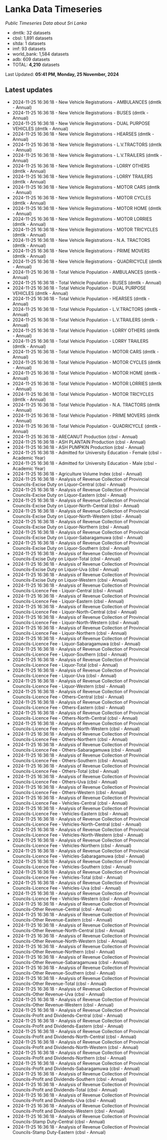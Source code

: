 # Lanka Data Timeseries
*Public Timeseries Data about Sri Lanka*

* dmtlk: 32 datasets
* cbsl: 1,891 datasets
* sltda: 1 datasets
* imf: 93 datasets
* world_bank: 1,584 datasets
* adb: 609 datasets
* TOTAL: **4,210** datasets

Last Updated: **05:41 PM, Monday, 25 November, 2024**

## Latest updates

* 2024-11-25 16:36:18 - New Vehicle Registrations - AMBULANCES (dmtlk - Annual)
* 2024-11-25 16:36:18 - New Vehicle Registrations - BUSES (dmtlk - Annual)
* 2024-11-25 16:36:18 - New Vehicle Registrations - DUAL PURPOSE VEHICLES (dmtlk - Annual)
* 2024-11-25 16:36:18 - New Vehicle Registrations - HEARSES (dmtlk - Annual)
* 2024-11-25 16:36:18 - New Vehicle Registrations - L.V.TRACTORS (dmtlk - Annual)
* 2024-11-25 16:36:18 - New Vehicle Registrations - L.V.TRAILERS (dmtlk - Annual)
* 2024-11-25 16:36:18 - New Vehicle Registrations - LORRY OTHERS (dmtlk - Annual)
* 2024-11-25 16:36:18 - New Vehicle Registrations - LORRY TRAILERS (dmtlk - Annual)
* 2024-11-25 16:36:18 - New Vehicle Registrations - MOTOR CARS (dmtlk - Annual)
* 2024-11-25 16:36:18 - New Vehicle Registrations - MOTOR CYCLES (dmtlk - Annual)
* 2024-11-25 16:36:18 - New Vehicle Registrations - MOTOR HOME (dmtlk - Annual)
* 2024-11-25 16:36:18 - New Vehicle Registrations - MOTOR LORRIES (dmtlk - Annual)
* 2024-11-25 16:36:18 - New Vehicle Registrations - MOTOR TRICYCLES (dmtlk - Annual)
* 2024-11-25 16:36:18 - New Vehicle Registrations - N.A. TRACTORS (dmtlk - Annual)
* 2024-11-25 16:36:18 - New Vehicle Registrations - PRIME MOVERS (dmtlk - Annual)
* 2024-11-25 16:36:18 - New Vehicle Registrations - QUADRICYCLE (dmtlk - Annual)
* 2024-11-25 16:36:18 - Total Vehicle Population - AMBULANCES (dmtlk - Annual)
* 2024-11-25 16:36:18 - Total Vehicle Population - BUSES (dmtlk - Annual)
* 2024-11-25 16:36:18 - Total Vehicle Population - DUAL PURPOSE VEHICLES (dmtlk - Annual)
* 2024-11-25 16:36:18 - Total Vehicle Population - HEARSES (dmtlk - Annual)
* 2024-11-25 16:36:18 - Total Vehicle Population - L.V.TRACTORS (dmtlk - Annual)
* 2024-11-25 16:36:18 - Total Vehicle Population - L.V.TRAILERS (dmtlk - Annual)
* 2024-11-25 16:36:18 - Total Vehicle Population - LORRY OTHERS (dmtlk - Annual)
* 2024-11-25 16:36:18 - Total Vehicle Population - LORRY TRAILERS (dmtlk - Annual)
* 2024-11-25 16:36:18 - Total Vehicle Population - MOTOR CARS (dmtlk - Annual)
* 2024-11-25 16:36:18 - Total Vehicle Population - MOTOR CYCLES (dmtlk - Annual)
* 2024-11-25 16:36:18 - Total Vehicle Population - MOTOR HOME (dmtlk - Annual)
* 2024-11-25 16:36:18 - Total Vehicle Population - MOTOR LORRIES (dmtlk - Annual)
* 2024-11-25 16:36:18 - Total Vehicle Population - MOTOR TRICYCLES (dmtlk - Annual)
* 2024-11-25 16:36:18 - Total Vehicle Population - N.A. TRACTORS (dmtlk - Annual)
* 2024-11-25 16:36:18 - Total Vehicle Population - PRIME MOVERS (dmtlk - Annual)
* 2024-11-25 16:36:18 - Total Vehicle Population - QUADRICYCLE (dmtlk - Annual)
* 2024-11-25 16:36:18 - ARECANUT Production (cbsl - Annual)
* 2024-11-25 16:36:18 - ASH PLANTAIN Production (cbsl - Annual)
* 2024-11-25 16:36:18 - ASH PUMPKIN Production (cbsl - Annual)
* 2024-11-25 16:36:18 - Admitted for University Education - Female (cbsl - Academic Year)
* 2024-11-25 16:36:18 - Admitted for University Education - Male (cbsl - Academic Year)
* 2024-11-25 16:36:18 - Agriculture Volume Index (cbsl - Annual)
* 2024-11-25 16:36:18 - Analysis of Revenue Collection of Provincial Councils-Excise Duty on Liquor-Central (cbsl - Annual)
* 2024-11-25 16:36:18 - Analysis of Revenue Collection of Provincial Councils-Excise Duty on Liquor-Eastern (cbsl - Annual)
* 2024-11-25 16:36:18 - Analysis of Revenue Collection of Provincial Councils-Excise Duty on Liquor-North-Central (cbsl - Annual)
* 2024-11-25 16:36:18 - Analysis of Revenue Collection of Provincial Councils-Excise Duty on Liquor-North-Western (cbsl - Annual)
* 2024-11-25 16:36:18 - Analysis of Revenue Collection of Provincial Councils-Excise Duty on Liquor-Northern (cbsl - Annual)
* 2024-11-25 16:36:18 - Analysis of Revenue Collection of Provincial Councils-Excise Duty on Liquor-Sabaragamuwa (cbsl - Annual)
* 2024-11-25 16:36:18 - Analysis of Revenue Collection of Provincial Councils-Excise Duty on Liquor-Southern (cbsl - Annual)
* 2024-11-25 16:36:18 - Analysis of Revenue Collection of Provincial Councils-Excise Duty on Liquor-Total (cbsl - Annual)
* 2024-11-25 16:36:18 - Analysis of Revenue Collection of Provincial Councils-Excise Duty on Liquor-Uva (cbsl - Annual)
* 2024-11-25 16:36:18 - Analysis of Revenue Collection of Provincial Councils-Excise Duty on Liquor-Western (cbsl - Annual)
* 2024-11-25 16:36:18 - Analysis of Revenue Collection of Provincial Councils-Licence Fee - Liquor-Central (cbsl - Annual)
* 2024-11-25 16:36:18 - Analysis of Revenue Collection of Provincial Councils-Licence Fee - Liquor-Eastern (cbsl - Annual)
* 2024-11-25 16:36:18 - Analysis of Revenue Collection of Provincial Councils-Licence Fee - Liquor-North-Central (cbsl - Annual)
* 2024-11-25 16:36:18 - Analysis of Revenue Collection of Provincial Councils-Licence Fee - Liquor-North-Western (cbsl - Annual)
* 2024-11-25 16:36:18 - Analysis of Revenue Collection of Provincial Councils-Licence Fee - Liquor-Northern (cbsl - Annual)
* 2024-11-25 16:36:18 - Analysis of Revenue Collection of Provincial Councils-Licence Fee - Liquor-Sabaragamuwa (cbsl - Annual)
* 2024-11-25 16:36:18 - Analysis of Revenue Collection of Provincial Councils-Licence Fee - Liquor-Southern (cbsl - Annual)
* 2024-11-25 16:36:18 - Analysis of Revenue Collection of Provincial Councils-Licence Fee - Liquor-Total (cbsl - Annual)
* 2024-11-25 16:36:18 - Analysis of Revenue Collection of Provincial Councils-Licence Fee - Liquor-Uva (cbsl - Annual)
* 2024-11-25 16:36:18 - Analysis of Revenue Collection of Provincial Councils-Licence Fee - Liquor-Western (cbsl - Annual)
* 2024-11-25 16:36:18 - Analysis of Revenue Collection of Provincial Councils-Licence Fee - Others-Central (cbsl - Annual)
* 2024-11-25 16:36:18 - Analysis of Revenue Collection of Provincial Councils-Licence Fee - Others-Eastern (cbsl - Annual)
* 2024-11-25 16:36:18 - Analysis of Revenue Collection of Provincial Councils-Licence Fee - Others-North-Central (cbsl - Annual)
* 2024-11-25 16:36:18 - Analysis of Revenue Collection of Provincial Councils-Licence Fee - Others-North-Western (cbsl - Annual)
* 2024-11-25 16:36:18 - Analysis of Revenue Collection of Provincial Councils-Licence Fee - Others-Northern (cbsl - Annual)
* 2024-11-25 16:36:18 - Analysis of Revenue Collection of Provincial Councils-Licence Fee - Others-Sabaragamuwa (cbsl - Annual)
* 2024-11-25 16:36:18 - Analysis of Revenue Collection of Provincial Councils-Licence Fee - Others-Southern (cbsl - Annual)
* 2024-11-25 16:36:18 - Analysis of Revenue Collection of Provincial Councils-Licence Fee - Others-Total (cbsl - Annual)
* 2024-11-25 16:36:18 - Analysis of Revenue Collection of Provincial Councils-Licence Fee - Others-Uva (cbsl - Annual)
* 2024-11-25 16:36:18 - Analysis of Revenue Collection of Provincial Councils-Licence Fee - Others-Western (cbsl - Annual)
* 2024-11-25 16:36:18 - Analysis of Revenue Collection of Provincial Councils-Licence Fee - Vehicles-Central (cbsl - Annual)
* 2024-11-25 16:36:18 - Analysis of Revenue Collection of Provincial Councils-Licence Fee - Vehicles-Eastern (cbsl - Annual)
* 2024-11-25 16:36:18 - Analysis of Revenue Collection of Provincial Councils-Licence Fee - Vehicles-North-Central (cbsl - Annual)
* 2024-11-25 16:36:18 - Analysis of Revenue Collection of Provincial Councils-Licence Fee - Vehicles-North-Western (cbsl - Annual)
* 2024-11-25 16:36:18 - Analysis of Revenue Collection of Provincial Councils-Licence Fee - Vehicles-Northern (cbsl - Annual)
* 2024-11-25 16:36:18 - Analysis of Revenue Collection of Provincial Councils-Licence Fee - Vehicles-Sabaragamuwa (cbsl - Annual)
* 2024-11-25 16:36:18 - Analysis of Revenue Collection of Provincial Councils-Licence Fee - Vehicles-Southern (cbsl - Annual)
* 2024-11-25 16:36:18 - Analysis of Revenue Collection of Provincial Councils-Licence Fee - Vehicles-Total (cbsl - Annual)
* 2024-11-25 16:36:18 - Analysis of Revenue Collection of Provincial Councils-Licence Fee - Vehicles-Uva (cbsl - Annual)
* 2024-11-25 16:36:18 - Analysis of Revenue Collection of Provincial Councils-Licence Fee - Vehicles-Western (cbsl - Annual)
* 2024-11-25 16:36:18 - Analysis of Revenue Collection of Provincial Councils-Other Revenue-Central (cbsl - Annual)
* 2024-11-25 16:36:18 - Analysis of Revenue Collection of Provincial Councils-Other Revenue-Eastern (cbsl - Annual)
* 2024-11-25 16:36:18 - Analysis of Revenue Collection of Provincial Councils-Other Revenue-North-Central (cbsl - Annual)
* 2024-11-25 16:36:18 - Analysis of Revenue Collection of Provincial Councils-Other Revenue-North-Western (cbsl - Annual)
* 2024-11-25 16:36:18 - Analysis of Revenue Collection of Provincial Councils-Other Revenue-Northern (cbsl - Annual)
* 2024-11-25 16:36:18 - Analysis of Revenue Collection of Provincial Councils-Other Revenue-Sabaragamuwa (cbsl - Annual)
* 2024-11-25 16:36:18 - Analysis of Revenue Collection of Provincial Councils-Other Revenue-Southern (cbsl - Annual)
* 2024-11-25 16:36:18 - Analysis of Revenue Collection of Provincial Councils-Other Revenue-Total (cbsl - Annual)
* 2024-11-25 16:36:18 - Analysis of Revenue Collection of Provincial Councils-Other Revenue-Uva (cbsl - Annual)
* 2024-11-25 16:36:18 - Analysis of Revenue Collection of Provincial Councils-Other Revenue-Western (cbsl - Annual)
* 2024-11-25 16:36:18 - Analysis of Revenue Collection of Provincial Councils-Profit and Dividends-Central (cbsl - Annual)
* 2024-11-25 16:36:18 - Analysis of Revenue Collection of Provincial Councils-Profit and Dividends-Eastern (cbsl - Annual)
* 2024-11-25 16:36:18 - Analysis of Revenue Collection of Provincial Councils-Profit and Dividends-North-Central (cbsl - Annual)
* 2024-11-25 16:36:18 - Analysis of Revenue Collection of Provincial Councils-Profit and Dividends-North-Western (cbsl - Annual)
* 2024-11-25 16:36:18 - Analysis of Revenue Collection of Provincial Councils-Profit and Dividends-Northern (cbsl - Annual)
* 2024-11-25 16:36:18 - Analysis of Revenue Collection of Provincial Councils-Profit and Dividends-Sabaragamuwa (cbsl - Annual)
* 2024-11-25 16:36:18 - Analysis of Revenue Collection of Provincial Councils-Profit and Dividends-Southern (cbsl - Annual)
* 2024-11-25 16:36:18 - Analysis of Revenue Collection of Provincial Councils-Profit and Dividends-Total (cbsl - Annual)
* 2024-11-25 16:36:18 - Analysis of Revenue Collection of Provincial Councils-Profit and Dividends-Uva (cbsl - Annual)
* 2024-11-25 16:36:18 - Analysis of Revenue Collection of Provincial Councils-Profit and Dividends-Western (cbsl - Annual)
* 2024-11-25 16:36:18 - Analysis of Revenue Collection of Provincial Councils-Stamp Duty-Central (cbsl - Annual)
* 2024-11-25 16:36:18 - Analysis of Revenue Collection of Provincial Councils-Stamp Duty-Eastern (cbsl - Annual)